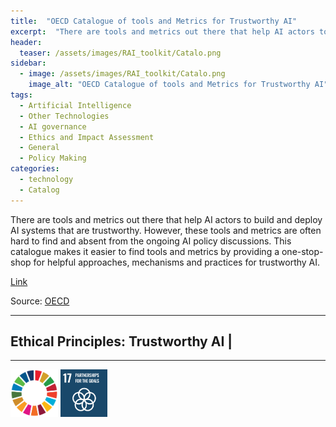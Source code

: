 ```yaml
---
title:  "OECD Catalogue of tools and Metrics for Trustworthy AI"  
excerpt:  "There are tools and metrics out there that help AI actors to build and deploy AI systems that are trustworthy. However, these tools and metrics are often hard to find and absent from the ongoing AI policy discussions. This catalogue makes i (...)"  
header:
  teaser: /assets/images/RAI_toolkit/Catalo.png
sidebar:
  - image: /assets/images/RAI_toolkit/Catalo.png
    image_alt: "OECD Catalogue of tools and Metrics for Trustworthy AI"
tags:
  - Artificial Intelligence
  - Other Technologies
  - AI governance
  - Ethics and Impact Assessment
  - General
  - Policy Making
categories:
  - technology
  - Catalog
---
```

There are tools and metrics out there that help AI actors to build and deploy AI systems that are trustworthy. However, these tools and metrics are often hard to find and absent from the ongoing AI policy discussions. This catalogue makes it easier to find tools and metrics by providing a one-stop-shop for helpful approaches, mechanisms and practices for trustworthy AI.

[Link](https://oecd.ai/en/)

Source: [OECD](https://www.oecd.org)

<hr>
<h2>Ethical Principles: Trustworthy AI | </h2>
<hr>

<img src="/assets/images/sdg/SDG_Wheel_WEB/SDG_Wheel_WEB.png" width="15%"/>
<img src="/assets/images/sdg/SDG_Icons_2019_WEB/E-WEB-Goal-17.png" Width = "15%"/>
